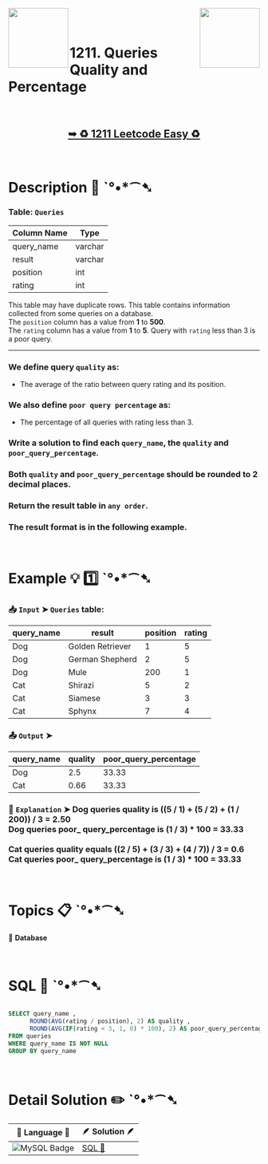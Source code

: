 
[<img align="left" src ="https://github.com/user-attachments/assets/c5e05cce-05ba-4f7d-8cea-67dc1112ab98" width = "120px" />](https://github.com/Prakhar-002/LEETCODE/tree/main/%F0%9F%93%9A%20Study%20%F0%9F%8E%A7%20Plan%20%F0%9F%91%A8%F0%9F%8F%BB%E2%80%8D%F0%9F%92%BB/%F0%9F%93%A6%20SQL%2050%20-%20%F0%9F%8C%BD%20Crack%20SQL%20Interview/%F0%9F%94%AC%20Examine%20Thoroughly%20%F0%9F%A7%AC/03%20Basic%20Aggregate%20Functions/Day%20%E2%9E%BA%2018%20%F0%9F%8C%BD%201633.%20Percentage%20of%20Users%20Attended%20a%20Contest)
[<img align="right" src ="https://github.com/user-attachments/assets/6614aa7c-a424-4349-b963-2111d9e9aa0d" width = "120px" />](https://github.com/Prakhar-002/LEETCODE/tree/main/%F0%9F%93%9A%20Study%20%F0%9F%8E%A7%20Plan%20%F0%9F%91%A8%F0%9F%8F%BB%E2%80%8D%F0%9F%92%BB/%F0%9F%93%A6%20SQL%2050%20-%20%F0%9F%8C%BD%20Crack%20SQL%20Interview/%F0%9F%94%AC%20Examine%20Thoroughly%20%F0%9F%A7%AC/03%20Basic%20Aggregate%20Functions/Day%20%E2%9E%BA%2020%20%F0%9F%8C%BD%201193.%20Monthly%20Transactions%20I)

</br>
</br>

# 1211. Queries Quality and Percentage

</br>

<h2 align="center"> 

<a href="https://leetcode.com/problems/queries-quality-and-percentage/?envType=study-plan-v2&envId=top-sql-50"><strong>➥ ♻️ 1211 Leetcode Easy ♻️ </strong></a>
</h2>

</br>

# Description 📜 ˋ°•*⁀➷

### Table: `Queries`


| Column Name | Type    |
|-------------|---------|
| query_name  | varchar |
| result      | varchar |
| position    | int     |
| rating      | int     |

This table may have duplicate rows.
This table contains information collected from some queries on a database.</br>
The `position` column has a value from **1** to **500**.</br>
The `rating` column has a value from **1** to **5**. Query with `rating` less than 3 is a poor query.

---

### We define query `quality` as:

- The average of the ratio between query rating and its position.

### We also define `poor query percentage` as:

- The percentage of all queries with rating less than 3.

### Write a solution to find each `query_name`, the `quality` and `poor_query_percentage`.

### Both `quality` and `poor_query_percentage` should be rounded to 2 decimal places.

### Return the result table in `any order`.

### The result format is in the following example.

</br>

# Example 💡 1️⃣ ˋ°•*⁀➷

  ### 📥 `Input`  ➤ `Queries` table:

| query_name | result           | position | rating |
| ---------- | ---------------- | -------- | ------ |
| Dog        | Golden Retriever | 1        | 5      |
| Dog        | German Shepherd  | 2        | 5      |
| Dog        | Mule             | 200      | 1      |
| Cat        | Shirazi          | 5        | 2      |
| Cat        | Siamese          | 3        | 3      |
| Cat        | Sphynx           | 7        | 4      |

  ### 📤 `Output`  ➤

| query_name | quality | poor_query_percentage |
| ---------- | ------- | --------------------- |
| Dog        | 2.5     | 33.33                 |
| Cat        | 0.66    | 33.33                 |

  ### 🔦 `Explanation`  ➤ Dog queries quality is ((5 / 1) + (5 / 2) + (1 / 200)) / 3 = 2.50</br> Dog queries poor_ query_percentage is (1 / 3) * 100 = 33.33</br>  </br> Cat queries quality equals ((2 / 5) + (3 / 3) + (4 / 7)) / 3 = 0.6</br> Cat queries poor_ query_percentage is (1 / 3) * 100 = 33.33

</br>

# Topics 📋 ˋ°•*⁀➷

🔸 **Database**  </br>

</br>

# SQL 🕍 ˋ°•*⁀➷

```sql

SELECT query_name ,
      ROUND(AVG(rating / position), 2) AS quality ,
      ROUND(AVG(IF(rating < 3, 1, 0) * 100), 2) AS poor_query_percentage
FROM queries
WHERE query_name IS NOT NULL
GROUP BY query_name

```

</br>

# Detail Solution ✏️ ˋ°•*⁀➷

| 📒 Language 📒  | 🪶 Solution 🪶 |
| ------------- | ------------- |
|  ![MySQL Badge](https://img.shields.io/badge/MySQL-4479A1?logo=mysql&logoColor=fff&style=for-the-badge)  | [SQL 🕍](https://github.com/Prakhar-002/LEETCODE/blob/main/%F0%9F%93%9A%20Study%20%F0%9F%8E%A7%20Plan%20%F0%9F%91%A8%F0%9F%8F%BB%E2%80%8D%F0%9F%92%BB/%F0%9F%93%A6%20SQL%2050%20-%20%F0%9F%8C%BD%20Crack%20SQL%20Interview/%F0%9F%94%AC%20Examine%20Thoroughly%20%F0%9F%A7%AC/03%20Basic%20Aggregate%20Functions/Day%20%E2%9E%BA%2019%20%F0%9F%8C%BD%201211.%20Queries%20Quality%20and%20Percentage/%F0%9F%95%8D%20SQL%20-%201211.%20Queries%20Quality%20and%20Percentage.sql) |